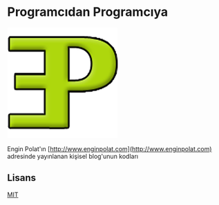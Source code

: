 # Programcıdan Programcıya

![Engin Polat Blog Logo](/assets/logo-256.png "Engin Polat Blog Logo - http://www.enginpolat.com")

Engin Polat'ın [http://www.enginpolat.com](http://www.enginpolat.com) adresinde yayınlanan kişisel blog'unun kodları

## Lisans

[MIT](http://opensource.org/licenses/MIT)
